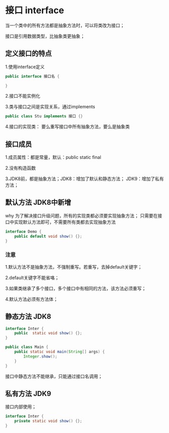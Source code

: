# 接口 interface

当一个类中的所有方法都是抽象方法时，可以将类改为接口；

接口是引用数据类型，比抽象类更抽象；

## 定义接口的特点

1.使用interface定义

```java
public interface 接口名 {
    
}
```

2.接口不能实例化

3.类与接口之间是实现关系，通过implements

```java
public class Stu implements 接口 {}
```

4.接口的实现类：
    要么重写接口中所有抽象方法，要么是抽象类

## 接口成员

1.成员属性：都是常量，默认：public static final 

2.没有构造函数

3.JDK8前，都是抽象方法；JDK8：增加了默认和静态方法；
JDK9：增加了私有方法；

## 默认方法 JDK8中新增

why
为了解决接口升级问题，所有的实现类都必须要实现抽象方法；
只需要在接口中实现默认方法即可，不需要所有类都去实现抽象方法

```java
interface Demo {
    public default void show() {};
}
```

### 注意

1.默认方法不是抽象方法，不强制重写。若重写，去掉default关键字；

2.default关键字不能省咯；

3.如果类继承了多个接口，多个接口中有相同的方法，该方法必须重写；

4.默认方法必须有方法体；

## 静态方法 JDK8

```java
interface Inter {
    public  static void show() {};
}

public class Main {
    public static void main(String[] args) {
        Integer.show();
    }
}
```

接口中静态方法不能继承，只能通过接口名调用；

## 私有方法 JDK9

接口内部使用；

```java
interface Inter {
    private static void show() {};
}
```

 



